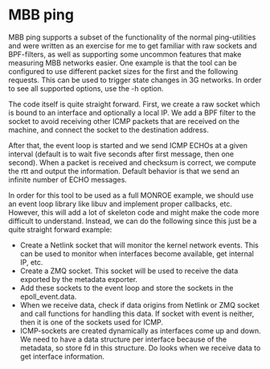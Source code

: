 MBB ping
=====================

MBB ping supports a subset of the functionality of the normal ping-utilities and
were written as an exercise for me to get familiar with raw sockets and
BPF-filters, as well as supporting some uncommon features that make measuring
MBB networks easier. One example is that the tool can be configured to use
different packet sizes for the first and the following requests. This can be
used to trigger state changes in 3G networks. In order to see all supported
options, use the -h option.

The code itself is quite straight forward. First, we create a raw socket which
is bound to an interface and optionally a local IP. We add a BPF filter to the
socket to avoid receiving other ICMP packets that are received on the machine,
and connect the socket to the destination address.

After that, the event loop is started and we send ICMP ECHOs at a given interval
(default is to wait five seconds after first message, then one second). When
a packet is received and checksum is correct, we compute the rtt and output the
information. Default behavior is that we send an infinite number of ECHO
messages.

In order for this tool to be used as a full MONROE example, we should use an
event loop library like libuv and implement proper callbacks, etc. However, this
will add a lot of skeleton code and might make the code more difficult to
understand. Instead, we can do the following since this just be a quite straight
forward example:

* Create a Netlink socket that will monitor the kernel network events. This
  can be used to monitor when interfaces become available, get internal IP, etc.
* Create a ZMQ socket. This socket will be used to receive the data exported by
  the metadata exporter.
* Add these sockets to the event loop and store the sockets in the
  epoll\_event.data.
* When we receive data, check if data origins from Netlink or ZMQ socket and
  call functions for handling this data. If socket with event is neither, then
  it is one of the sockets used for ICMP.
* ICMP-sockets are created dynamically as interfaces come up and down. We need
  to have a data structure per interface because of the metadata, so store fd in
  this structure. Do looks when we receive data to get interface information.
